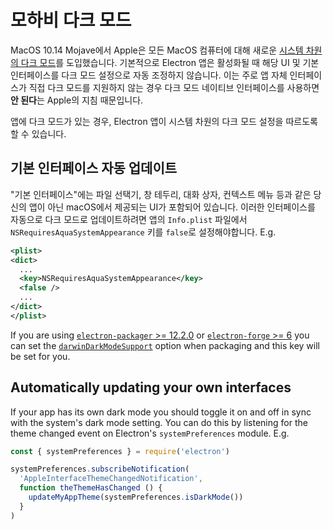 # 모하비 다크 모드

MacOS 10.14 Mojave에서 Apple은 모든 MacOS 컴퓨터에 대해 새로운 [시스템 차원의 다크 모드](https://developer.apple.com/design/human-interface-guidelines/macos/visual-design/dark-mode/)를 도입했습니다. 기본적으로 Electron 앱은 활성화될 때 해당 UI 및 기본 인터페이스를 다크 모드 설정으로 자동 조정하지 않습니다. 이는 주로 앱 자체 인터페이스가 직접 다크 모드를 지원하지 않는 경우 다크 모드 네이티브 인터페이스를 사용하면 **안 된다**는 Apple의 지침 때문입니다.

앱에 다크 모드가 있는 경우, Electron 앱이 시스템 차원의 다크 모드 설정을 따르도록 할 수 있습니다.

## 기본 인터페이스 자동 업데이트

"기본 인터페이스"에는 파일 선택기, 창 테두리, 대화 상자, 컨텍스트 메뉴 등과 같은 당신의 앱이 아닌 macOS에서 제공되는 UI가 포함되어 있습니다. 이러한 인터페이스를 자동으로 다크 모드로 업데이트하려면 앱의 `Info.plist` 파일에서 `NSRequiresAquaSystemAppearance` 키를 `false`로 설정해야합니다. E.g.

```xml
<plist>
<dict>
  ...
  <key>NSRequiresAquaSystemAppearance</key>
  <false />
  ...
</dict>
</plist>
```

If you are using [`electron-packager` >= 12.2.0](https://github.com/electron-userland/electron-packager) or [`electron-forge` >= 6](https://github.com/electron-userland/electron-forge) you can set the [`darwinDarkModeSupport`](https://github.com/electron-userland/electron-packager/blob/master/docs/api.md#darwindarkmodesupport) option when packaging and this key will be set for you.

## Automatically updating your own interfaces

If your app has its own dark mode you should toggle it on and off in sync with the system's dark mode setting. You can do this by listening for the theme changed event on Electron's `systemPreferences` module. E.g.

```js
const { systemPreferences } = require('electron')

systemPreferences.subscribeNotification(
  'AppleInterfaceThemeChangedNotification',
  function theThemeHasChanged () {
    updateMyAppTheme(systemPreferences.isDarkMode())
  }
)
```